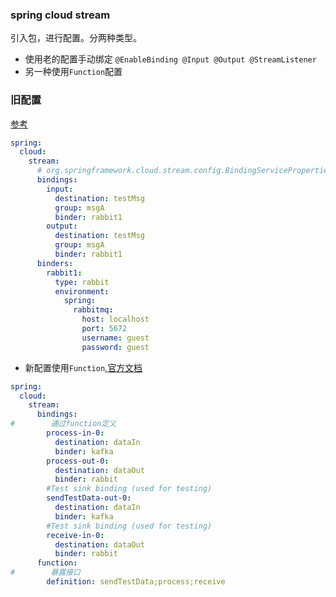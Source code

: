 ### spring cloud stream 

引入包，进行配置。分两种类型。
- 使用老的配置手动绑定 `@EnableBinding @Input @Output @StreamListener`
- 另一种使用`Function`配置

### 旧配置

[参考](https://faun.pub/event-driven-application-using-spring-cloud-stream-c1a97eb81427)
```yaml
spring:
  cloud:
    stream:
      # org.springframework.cloud.stream.config.BindingServiceProperties
      bindings:
        input:
          destination: testMsg
          group: msgA
          binder: rabbit1
        output:
          destination: testMsg
          group: msgA
          binder: rabbit1
      binders:
        rabbit1:
          type: rabbit
          environment:
            spring:
              rabbitmq:
                host: localhost
                port: 5672
                username: guest
                password: guest
```

- 新配置使用`Function`,[官方文档](https://spring.io/projects/spring-cloud-stream)

```yaml
spring:
  cloud:
    stream:
      bindings:
#        通过function定义
        process-in-0:
          destination: dataIn
          binder: kafka
        process-out-0:
          destination: dataOut
          binder: rabbit
        #Test sink binding (used for testing)
        sendTestData-out-0:
          destination: dataIn
          binder: kafka
        #Test sink binding (used for testing)
        receive-in-0:
          destination: dataOut
          binder: rabbit
      function:
#        暴露接口
        definition: sendTestData;process;receive

```